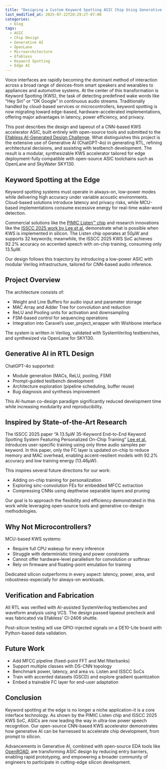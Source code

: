 ```yaml
---
title: "Designing a Custom Keyword Spotting ASIC Chip Using Generative AI and Open Source EDA Tools"
last_modified_at: 2025-07-22T20:29:27-07:00
categories:
  - blog
tags:
  - ASIC
  - Chip Design
  - Generative AI
  - OpenLane
  - Microarchitecture
  - Efabless
  - Keyword Spotting
  - Edge AI
---
```


Voice interfaces are rapidly becoming the dominant method of interaction across a broad range of devices-from smart speakers and wearables to appliances and automotive systems. At the center of this transformation is Keyword Spotting (KWS), the task of detecting predefined wake words like “Hey Siri” or “OK Google” in continuous audio streams. Traditionally handled by cloud-based services or microcontrollers, keyword spotting is now migrating toward edge-based, hardware-accelerated implementations, offering major advantages in latency, power efficiency, and privacy.

This post describes the design and tapeout of a CNN-based KWS accelerator ASIC, built entirely with open-source tools and submitted to the [Efabless AI-Generated Design Challenge](https://efabless.com/genai/challenges/4-winners). What distinguishes this project is the extensive use of Generative AI (ChatGPT-4o) in generating RTL, refining architectural decisions, and assisting with testbench development. The result is a modular, synthesizable KWS accelerator tailored for edge deployment-fully compatible with open-source ASIC toolchains such as OpenLane and SkyWater SKY130.

## Keyword Spotting at the Edge

Keyword spotting systems must operate in always-on, low-power modes while delivering high accuracy under variable acoustic environments. Cloud-based solutions introduce latency and privacy risks, while MCU-based implementations consume excessive energy for real-time wake-word detection.

Commercial solutions like the [PIMIC Listen™ chip](https://www.pimic.ai/listen) and research innovations like the [ISSCC 2025 work by Lee et al.](https://ieeexplore.ieee.org/document/10904744) demonstrate what is possible when KWS is implemented in silicon. The Listen chip operates at 50µW and supports 32 keywords; meanwhile, the ISSCC 2025 KWS SoC achieves 92.2% accuracy on accented speech with on-chip training, consuming only 13.5µW.

Our design follows this trajectory by introducing a low-power ASIC with modular Verilog infrastructure, tailored for CNN-based audio inference.

## Project Overview

The architecture consists of:

- Weight and Line Buffers for audio input and parameter storage
- MAC Array and Adder Tree for convolution and reduction
- ReLU and Pooling units for activation and downsampling
- FSM-based control for sequencing operations
- Integration into Caravel’s user_project_wrapper with Wishbone interface

The system is written in Verilog, validated with SystemVerilog testbenches, and synthesized via OpenLane for SKY130.

## Generative AI in RTL Design

ChatGPT-4o supported:

- Module generation (MACs, ReLU, pooling, FSM)
- Prompt-guided testbench development
- Architecture exploration (pipeline scheduling, buffer reuse)
- Bug diagnosis and synthesis improvement

This AI-human co-design paradigm significantly reduced development time while increasing modularity and reproducibility.

## Inspired by State-of-the-Art Research

The ISSCC 2025 paper “A 13.5µW 35-Keyword End-to-End Keyword Spotting System Featuring Personalized On-Chip Training” [Lee et al.](https://ieeexplore.ieee.org/document/10904744) introduces user-specific training using only three audio samples per keyword. In this paper, only the FC layer is updated on-chip to reduce memory and MAC overhead, enabling accent-resilient models with 92.2% accuracy and low training energy (13.46µW).

This inspires several future directions for our work:

- Adding on-chip training for personalization
- Exploring sinc-convolution FEs for embedded MFCC extraction
- Compressing CNNs using depthwise separable layers and pruning

Our goal is to approach the flexibility and efficiency demonstrated in this work while leveraging open-source tools and generative co-design methodologies.

## Why Not Microcontrollers?

MCU-based KWS systems:

- Require full CPU wakeup for every inference
- Struggle with deterministic timing and power constraints
- Cannot offer hardware-level parallelism for convolution or softmax
- Rely on firmware and floating-point emulation for training

Dedicated silicon outperforms in every aspect: latency, power, area, and robustness-especially for always-on workloads.

## Verification and Fabrication

All RTL was verified with AI-assisted SystemVerilog testbenches and waveform analysis using VCS. The design passed tapeout precheck and was fabricated via Efabless’ CI-2406 shuttle.

Post-silicon testing will use GPIO-injected signals on a DE10-Lite board with Python-based data validation.

## Future Work

- Add MFCC pipeline (fixed-point FFT and Mel filterbanks)
- Support multiple classes with DS-CNN topology
- Benchmark power, latency, and area vs. Listen and ISSCC SoCs
- Train with accented datasets (GSCD) and explore gradient quantization
- Embed a trainable FC layer for end-user adaptation

## Conclusion

Keyword spotting at the edge is no longer a niche application-it is a core interface technology. As shown by the PIMIC Listen chip and ISSCC 2025 KWS SoC, ASICs are now leading the way in ultra-low power speech recognition. Our open-source CNN-based KWS accelerator demonstrates how generative AI can be harnessed to accelerate chip development, from prompt to silicon.

Advancements in Generative AI, combined with open-source EDA tools like [OpenROAD](https://theopenroadproject.org/), are transforming ASIC design by reducing entry barriers, enabling rapid prototyping, and empowering a broader community of engineers to participate in cutting-edge silicon development.
